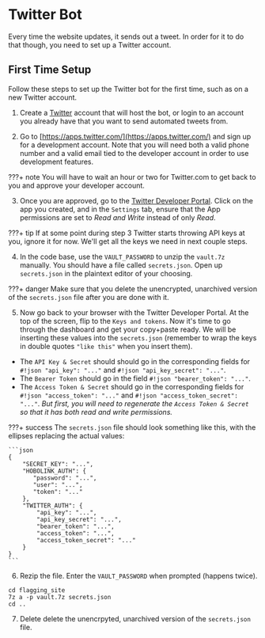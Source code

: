 # Twitter Bot

Every time the website updates, it sends out a tweet. In order for it to do that though, you need to set up a Twitter account.

## First Time Setup

Follow these steps to set up the Twitter bot for the first time, such as on a new Twitter account.

1. Create a [Twitter](https://twitter.com/) account that will host the bot, or login to an account you already have that you want to send automated tweets from.

2. Go to [https://apps.twitter.com/](https://apps.twitter.com/) and sign up for a development account. Note that you will need both a valid phone number and a valid email tied to the developer account in order to use development features.

???+ note
    You will have to wait an hour or two for Twitter.com to get back to you and approve your developer account.

3. Once you are approved, go to the [Twitter Developer Portal](https://developer.twitter.com/). Click on the app you created, and in the `Settings` tab, ensure that the App permissions are set to *Read and Write* instead of only *Read*.

???+ tip
    If at some point during step 3 Twitter starts throwing API keys at you, ignore it for now. We'll get all the keys we need in next couple steps.

4. In the code base, use the `VAULT_PASSWORD` to unzip the `vault.7z` manually. You should have a file called `secrets.json`. Open up `secrets.json` in the plaintext editor of your choosing.

???+ danger
    Make sure that you delete the unencrypted, unarchived version of the `secrets.json` file after you are done with it.

5. Now go back to your browser with the Twitter Developer Portal. At the top of the screen, flip to the `Keys and tokens`. Now it's time to go through the dashboard and get your copy+paste ready. We will be inserting these values into the `secrets.json` (remember to wrap the keys in double quotes `"like this"` when you insert them).

  - The `API Key & Secret` should should go in the corresponding fields for `#!json "api_key": "..."` and `#!json "api_key_secret": "..."`.
  - The `Bearer Token` should go in the field `#!json "bearer_token": "..."`.
  - The `Access Token & Secret` should go in the corresponding fields for `#!json "access_token": "..."` and `#!json "access_token_secret": "..."`. _But first, you will need to regenerate the `Access Token & Secret` so that it has both read and write permissions._

???+ success
    The `secrets.json` file should look something like this, with the ellipses replacing the actual values:
    
    ```json
    {
        "SECRET_KEY": "...",
        "HOBOLINK_AUTH": {
           "password": "...",
           "user": "...",
           "token": "..."
        },
        "TWITTER_AUTH": {
            "api_key": "...",
            "api_key_secret": "...",
            "bearer_token": "...",
            "access_token": "...",
            "access_token_secret": "..."
        }
    }
    ```

6. Rezip the file. Enter the `VAULT_PASSWORD` when prompted (happens twice).

```shell
cd flagging_site
7z a -p vault.7z secrets.json
cd ..
```

7. Delete delete the unencrpyted, unarchived version of the `secrets.json` file.
